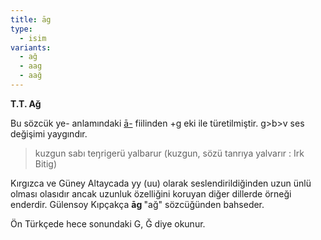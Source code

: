 ```yaml
---
title: āg
type:
  - isim
variants:
  - ağ
  - aag
  - aağ
---
```

**T.T. Ağ**

Bu sözcük ye- anlamındaki [ā-](/pt/ā-) fiilinden +g eki ile türetilmiştir. g>b>v ses değişimi yaygındır.

> kuzgun sabı teŋrigerü yalbarur (kuzgun, sözü tanrıya yalvarır : Irk Bitig) 

Kırgızca ve Güney Altaycada yy (uu) olarak seslendirildiğinden uzun ünlü olması olasıdır ancak uzunluk özelliğini koruyan diğer dillerde örneği enderdir. Gülensoy Kıpçakça **āg&#32;**"ağ" sözcüğünden bahseder.

Ön Türkçede hece sonundaki G, Ğ diye okunur.
